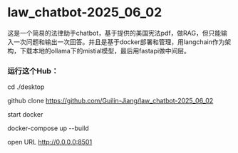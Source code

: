 # law_chatbot-2025_06_02
这是一个简易的法律助手chatbot，基于提供的美国宪法pdf，做RAG，但只能输入一次问题和输出一次回答。并且是基于docker部署和管理，用langchain作为架构，下载本地的ollama下的mistial模型，最后用fastapi做中间层。

### 运行这个Hub：

cd ./desktop

github clone https://github.com/Guilin-Jiang/law_chatbot-2025_06_02

start docker

docker-compose up --build

open URL http://0.0.0.0:8501
